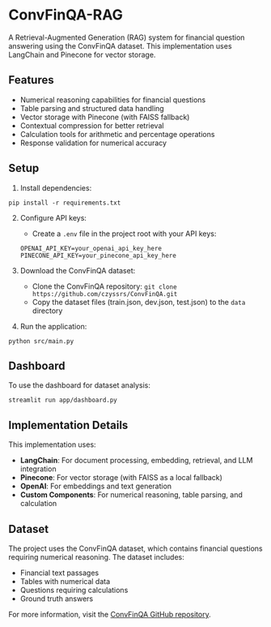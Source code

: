 # ConvFinQA-RAG

A Retrieval-Augmented Generation (RAG) system for financial question answering using the ConvFinQA dataset. This implementation uses LangChain and Pinecone for vector storage.

## Features

- Numerical reasoning capabilities for financial questions
- Table parsing and structured data handling
- Vector storage with Pinecone (with FAISS fallback)
- Contextual compression for better retrieval
- Calculation tools for arithmetic and percentage operations
- Response validation for numerical accuracy

## Setup

1. Install dependencies:
```
pip install -r requirements.txt
```

2. Configure API keys:
   - Create a `.env` file in the project root with your API keys:
   ```
   OPENAI_API_KEY=your_openai_api_key_here
   PINECONE_API_KEY=your_pinecone_api_key_here
   ```

3. Download the ConvFinQA dataset:
   - Clone the ConvFinQA repository: `git clone https://github.com/czyssrs/ConvFinQA.git`
   - Copy the dataset files (train.json, dev.json, test.json) to the `data` directory

4. Run the application:
```
python src/main.py
```

## Dashboard

To use the dashboard for dataset analysis:
```
streamlit run app/dashboard.py
```

## Implementation Details

This implementation uses:
- **LangChain**: For document processing, embedding, retrieval, and LLM integration
- **Pinecone**: For vector storage (with FAISS as a local fallback)
- **OpenAI**: For embeddings and text generation
- **Custom Components**: For numerical reasoning, table parsing, and calculation

## Dataset

The project uses the ConvFinQA dataset, which contains financial questions requiring numerical reasoning. The dataset includes:
- Financial text passages
- Tables with numerical data
- Questions requiring calculations
- Ground truth answers

For more information, visit the [ConvFinQA GitHub repository](https://github.com/czyssrs/ConvFinQA).
